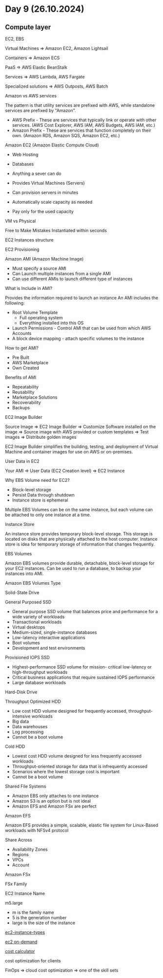 # Day 9 (26.10.2024)

## Compute layer

EC2, EBS

Virtual Machines => Amazon EC2, Amazon Lightsail

Containers => Amazon ECS

PaaS => AWS Elastic BeanStalk

Services => AWS Lambda, AWS Fargate

Specialized solutions => AWS Outposts, AWS Batch

Amazon vs AWS services

The pattern is that utility services are prefixed with AWS, while standalone services are prefixed by "Amazon".

- AWS Prefix - These are services that typically link or operate with other services. (AWS Cost Explorer, AWS IAM, AWS Budgets, AWS IAM, etc.)
- Amazon Prefix - These are services that function completely on their own. (Amazon RDS, Amazon SQS, Amazon EC2, etc.)

Amazon EC2 (Amazon Elastic Compute Cloud)

- Web Hosting
- Databases
- Anything a sever can do

- Provides Virtual Machines (Servers)
- Can provision servers in minutes
- Automatically scale capacity as needed
- Pay only for the used capacity

VM vs Physical

Free to Make Mistakes
Instantiated within seconds

EC2 Instances structure

EC2 Provisioning

Amazon AMI (Amazon Machine Image)

- Must specify a source AMI
- Can Launch multiple instances from a single AMI
- Can use different AMIs to launch different type of
instances

What is Include in AMI?

Provides the information required to launch an instance
An AMI includes the following:

- Root Volume Template
  - Full operating system
  - Everything installed into this OS
- Launch Permissions - Control AMI that can be used from which
AWS Accounts
- A block device mapping - attach specific volumes to the instance

How to get AMI?

- Pre Built
- AWS Marketplace
- Own Created

Benefits of AMI

- Repeatability
- Reusability
- Marketplace Solutions
- Recoverability
- Backups

EC2 Image Builder

Source Image => EC2 Image Builder => Customize Software installed on the image => Source image with AWS provided or custom templates => Test images => Distribute golden images

EC2 Image Builder simplifies the building, testing, and deployment of Virtual Machine and container images for use on AWS or on-premises.

User Data in EC2

Your AMI => User Data (EC2 Creation level) => EC2 Instance

Why EBS Volume need for EC2?

- Block-level storage
- Persist Data through shutdown
- Instance store is ephemeral

Multiple EBS Volumes can be on the same instance, but each volume can be attached to only one instance at a time.

Instance Store

An instance store provides temporary block-level storage. This storage is located on disks that are physically attached to the host computer. Instance store is idea for temporary storage of information that changes frequently.

EBS Volumes

Amazon EBS volumes provide durable, detachable, block-level storage for your EC2
instances. Can be used to run a database, to backup your instances into AMI.

Amazon EBS Volumes Type

Solid-State Drive

General Purposed SSD

- General purpose SSD volume that balances price and performance for a wide variety of workloads
- Transactional workloads
- Virtual desktops
- Medium-sized, single-instance databases
- Low-latency interactive applications
- Boot volumes
- Development and test environments

Provisioned IOPS SSD

- Highest-performance SSD volume for mission-
critical low-latency or high-throughput workloads
- Critical business applications that require
sustained IOPS performance
- Large database workloads

Hard-Disk Drive

Throughput Optimized HDD

- Low cost HDD volume designed for frequently accessed, throughput-intensive workloads
- Big data
- Data warehouses
- Log processing
- Cannot be a boot volume

Cold HDD

- Lowest cost HDD volume designed for less frequently accessed workloads
- Throughput-oriented storage for data that is
infrequently accessed
- Scenarios where the lowest storage cost is important
- Cannot be a boot volume

Shared File Systems

- Amazon EBS only
attaches to one instance
- Amazon S3 is an
option but is not ideal
- Amazon EFS and
Amazon FSx are perfect

Amazon EFS

Amazon EFS provides a simple, scalable, elastic file system for Linux-Based workloads with NFSv4 protocol

Share Across

- Availability Zones
- Regions
- VPCs
- Account

Amazon FSx

FSx Family

EC2 Instance Name

m5.large

- m is the family name
- 5 is the generation number
- large is the size of the instance

[ec2-instance-types](https://aws.amazon.com/ec2/instance-types/)

[ec2 on-demand](https://aws.amazon.com/ec2/pricing/on-demand/)

[cost calculator](https://calculator.aws/#/)

cost optimization for clients

FinOps => cloud cost optimization => one of the skill sets

